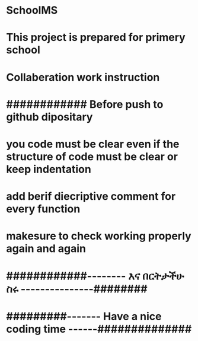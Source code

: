 # SchoolMS
# This project is prepared for primery school
# 
# Collaberation work instruction 
# 
# ############ Before push to github dipositary ##################### 
#
# you code must be clear even if the structure of code must be clear or keep indentation
# add berif diecriptive comment for every function 
# makesure to check working properly again and again
# 
# ############-------- እና በርትታችሁ ስሩ ---------------########
# 
#  #########------- Have a nice coding time ------##############
#

